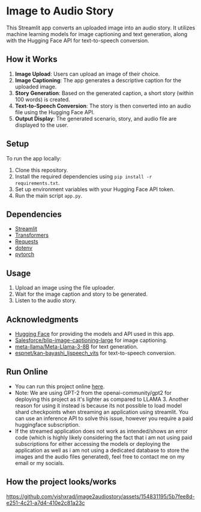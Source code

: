 # Image to Audio Story

This Streamlit app converts an uploaded image into an audio story. It utilizes machine learning models for image captioning and text generation, along with the Hugging Face API for text-to-speech conversion.

## How it Works

1. **Image Upload**: Users can upload an image of their choice.
2. **Image Captioning**: The app generates a descriptive caption for the uploaded image.
3. **Story Generation**: Based on the generated caption, a short story (within 100 words) is created.
4. **Text-to-Speech Conversion**: The story is then converted into an audio file using the Hugging Face API.
5. **Output Display**: The generated scenario, story, and audio file are displayed to the user.

## Setup

To run the app locally:

1. Clone this repository.
2. Install the required dependencies using `pip install -r requirements.txt`.
3. Set up environment variables with your Hugging Face API token.
4. Run the main script `app.py`.

## Dependencies

- [Streamlit](https://streamlit.io/)
- [Transformers](https://huggingface.co/transformers/)
- [Requests](https://docs.python-requests.org/en/master/)
- [dotenv](https://pypi.org/project/python-dotenv/)
- [pytorch](https://pytorch.org)

## Usage

1. Upload an image using the file uploader.
2. Wait for the image caption and story to be generated.
3. Listen to the audio story.

## Acknowledgments

- [Hugging Face](https://huggingface.co/) for providing the models and API used in this app.
- [Salesforce/blip-image-captioning-large](https://huggingface.co/Salesforce/blip-image-captioning-large) for image captioning.
- [meta-llama/Meta-Llama-3-8B](https://huggingface.co/meta-llama/Meta-Llama-3-8B) for text generation.
- [espnet/kan-bayashi_ljspeech_vits](https://huggingface.co/espnet/kan-bayashi_ljspeech_vits) for text-to-speech conversion.
## Run Online

- You can run this project online [here](https://imagetostory-visharad.streamlit.app).
- Note: We are using GPT-2 from the openai-community/gpt2 for deploying this project as it's lighter as compared to LLAMA 3. Another reason for using it instead is because its not possible to load model shard checkpoints when streaming an application using streamlit. You can use an inference API to solve this issue, however you require a paid huggingface subscription.
- If the streamed application does not work as intended/shows an error code (which is highly likely considering the fact that i am not using paid subscriptions for either accessing the models or deploying the application as well as i am not using a dedicated database to store the images and the audio files generated), feel free to contact me on my email or my socials.

## How the project looks/works
https://github.com/vishxrad/image2audiostory/assets/154831195/5b7fee8d-e251-4c21-a7d4-410e2c81a23c

